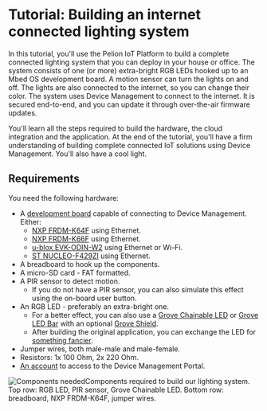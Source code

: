 # Tutorial: Building an internet connected lighting system

In this tutorial, you'll use the Pelion IoT Platform to build a complete connected lighting system that you can deploy in your house or office. The system consists of one (or more) extra-bright RGB LEDs hooked up to an Mbed OS development board. A motion sensor can turn the lights on and off. The lights are also connected to the internet, so you can change their color. The system uses Device Management to connect to the internet. It is secured end-to-end, and you can update it through over-the-air firmware updates.

You'll learn all the steps required to build the hardware, the cloud integration and the application. At the end of the tutorial, you'll have a firm understanding of building complete connected IoT solutions using Device Management. You'll also have a cool light.

## Requirements

You need the following hardware:

* A [development board](https://os.mbed.com/platforms/?q=&Mbed+Enabled=Pelion+Device+Ready) capable of connecting to Device Management. Either:
    * [NXP FRDM-K64F](https://os.mbed.com/platforms/FRDM-K64F/) using Ethernet.
    * [NXP FRDM-K66F](https://os.mbed.com/platforms/FRDM-K66F/) using Ethernet.
    * [u-blox EVK-ODIN-W2](https://os.mbed.com/platforms/ublox-EVK-ODIN-W2/) using Ethernet or Wi-Fi.
    * [ST NUCLEO-F429ZI](https://os.mbed.com/platforms/ST-NUCLEO-F429ZI/) using Ethernet.
* A breadboard to hook up the components.
* A micro-SD card - FAT formatted.
* A PIR sensor to detect motion.
    * If you do not have a PIR sensor, you can also simulate this effect using the on-board user button.
* An RGB LED - preferably an extra-bright one.
    * For a better effect, you can also use a [Grove Chainable LED](https://os.mbed.com/components/Grove-Chainable-RGB-LED/) or [Grove LED Bar](https://os.mbed.com/components/Grove-Seeed-LED-Bar/) with an optional [Grove Shield](https://os.mbed.com/components/Seeed-Grove-Shield-V2/).
    * After building the original application, you can exchange the LED for [something fancier](https://www.adafruit.com/product/1138).
* Jumper wires, both male-male and male-female.
* Resistors: 1x 100 Ohm, 2x 220 Ohm.
* [An account](https://portal.mbedcloud.com) to access to the Device Management Portal.

<span class="images">![Components needed](https://s3-us-west-2.amazonaws.com/cloud-docs-images/lights2.png)<span>Components required to build our lighting system. Top row: RGB LED, PIR sensor, Grove Chainable LED. Bottom row: breadboard, NXP FRDM-K64F, jumper wires.</span></span>
